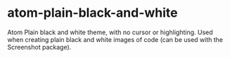 # atom-plain-black-and-white
Atom Plain black and white theme, with no cursor or highlighting. Used when creating plain black and white images of code (can be used with the Screenshot package).

